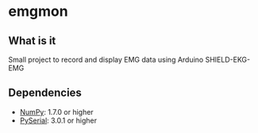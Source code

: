 
# emgmon

## What is it
Small project to record and display EMG data using Arduino SHIELD-EKG-EMG

## Dependencies
- [NumPy](http://www.numpy.org): 1.7.0 or higher
- [PySerial](https://github.com/pyserial/pyserial): 3.0.1 or higher
